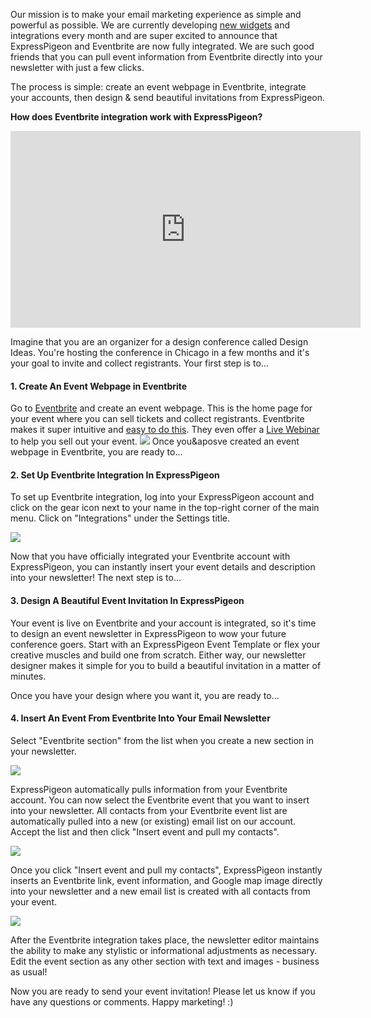 Our mission is to make your email marketing
experience as simple and powerful as possible. We are currently
developing [new widgets](expresspigeon-launches-email-newsletter-widgets)
and integrations every month and are super excited to announce that ExpressPigeon and Eventbrite
are now fully integrated. We are such good friends that you can pull event information
from Eventbrite directly into your newsletter with just a few clicks.

The process is simple: create an event webpage in Eventbrite, integrate
your accounts, then design &amp; send beautiful invitations from
ExpressPigeon.

**How does Eventbrite integration work with ExpressPigeon?**

<iframe width="560" height="315" src="https://www.youtube.com/embed/gzdpX1OF1ag" frameborder="0" allowfullscreen></iframe>

Imagine that you are an organizer for a design conference called Design
Ideas. You&apos;re hosting the conference in Chicago in a few months and it&apos;s
your goal to invite and collect registrants. Your first step is to...

#### 1. Create An Event Webpage in Eventbrite

Go to [Eventbrite](http://eventbrite.com) and create an event webpage.
This is the home page for your event where you can sell tickets
and collect registrants.
Eventbrite makes it super intuitive and [easy to do this](https://www.eventbrite.com/features/).
They even offer a [Live Webinar](http://productdemo.eventbrite.com/)
to help you sell out your event.
![](/blog/images/2013/Screen-Shot-2013-10-10-at-7.34.18-PM.png )
Once you&aposve created an event webpage in Eventbrite, you are ready to...

#### 2. Set Up Eventbrite Integration In ExpressPigeon

To set up Eventbrite integration, log into your ExpressPigeon account
and click on the gear icon next to your name in the top-right corner of
the main menu. Click on "Integrations" under the Settings title.

![](/blog/images/2013/Selection_984.png )


Now that you have officially integrated your Eventbrite account with
ExpressPigeon, you can instantly insert your event details and
description into your newsletter! The next step is to...

#### 3. Design A Beautiful Event Invitation In ExpressPigeon

Your event is live on Eventbrite and your account is integrated, so it&apos;s
time to design an event newsletter in ExpressPigeon to wow your future
conference goers. Start with an ExpressPigeon Event Template or flex
your creative muscles and build one from scratch. Either way, our
newsletter designer makes it simple for you to build a beautiful
invitation in a matter of minutes.

Once you have your design where you want it, you are ready to...

#### 4. Insert An Event From Eventbrite Into Your Email Newsletter

Select "Eventbrite section" from the list when you create a new section
in your newsletter.

![](/blog/images/2013/Screen-Shot-2013-10-09-at-6.12.24-PM.png )

ExpressPigeon automatically pulls information from your Eventbrite
account. You can now select the Eventbrite event that you want to insert
into your newsletter. All contacts from your Eventbrite event list are
automatically pulled into a new (or existing) email list on our account.
Accept the list and then click "Insert event and pull my
contacts".

![](/blog/images/2013/Screen-Shot-2013-10-09-at-6.46.44-PM.png )

Once you click "Insert event and pull my
contacts", ExpressPigeon instantly inserts an Eventbrite link, event
information, and Google map image directly into your newsletter and a
new email list is created with all contacts from your event.

![](/blog/images/2013/Selection_999573.png )

After the Eventbrite integration takes place, the newsletter editor
maintains the ability to make any stylistic or informational adjustments
as necessary. Edit the event section as any other section with text and
images - business as usual!

Now you are ready to send your event invitation! Please let us know if
you have any questions or comments. Happy marketing! :)